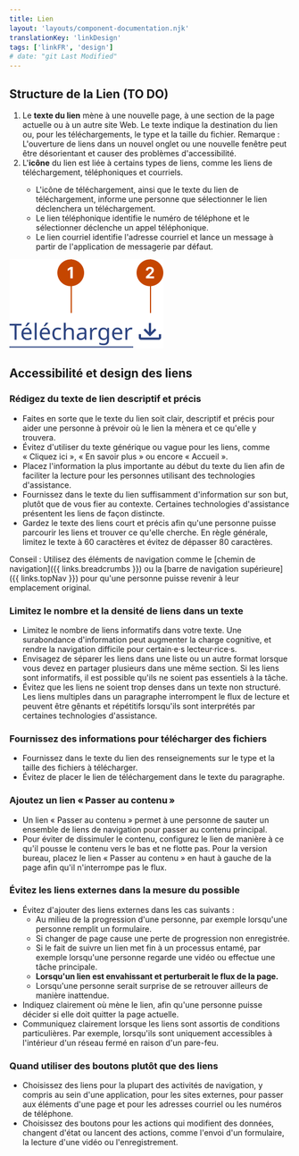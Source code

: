```yaml
---
title: Lien
layout: 'layouts/component-documentation.njk'
translationKey: 'linkDesign'
tags: ['linkFR', 'design']
# date: "git Last Modified"
---
```


## Structure de la Lien (TO DO)

<ol class="anatomy-list">
  <li>Le <strong>texte du lien</strong> mène à une nouvelle page, à une section de la page actuelle ou à un autre site Web. Le texte indique la destination du lien ou, pour les téléchargements, le type et la taille du fichier. Remarque : L'ouverture de liens dans un nouvel onglet ou une nouvelle fenêtre peut être désorientant et causer des problèmes d'accessibilité. </li>
  <li>L'<strong>icône</strong> du lien est liée à certains types de liens, comme les liens de téléchargement, téléphoniques et courriels.</li>
  <ul>
    <li>L'icône de téléchargement, ainsi que le texte du lien de téléchargement, informe une personne que sélectionner le lien déclenchera un téléchargement.</li>
    <li>Le lien téléphonique identifie le numéro de téléphone et le sélectionner déclenche un appel téléphonique.</li>
    <li>Le lien courriel identifie l'adresse courriel et lance un message à partir de l'application de messagerie par défaut.</li>
  </ul>
</ol>

<img class="b-sm b-default p-400" src="/images/fr/components/anatomy/gcds-link-anatomy.svg" alt="Une étiquette soulignée pour indiquer qu'il s'agit d'un lien interactif que l'on peut suivre." />

## Accessibilité et design des liens

### Rédigez du texte de lien descriptif et précis

- Faites en sorte que le texte du lien soit clair, descriptif et précis pour aider une personne à prévoir où le lien la mènera et ce qu'elle y trouvera.
- Évitez d'utiliser du texte générique ou vague pour les liens, comme « Cliquez ici », « En savoir plus » ou encore « Accueil ».
- Placez l'information la plus importante au début du texte du lien afin de faciliter la lecture pour les personnes utilisant des technologies d'assistance.
- Fournissez dans le texte du lien suffisamment d'information sur son but, plutôt que de vous fier au contexte. Certaines technologies d'assistance présentent les liens de façon distincte.
- Gardez le texte des liens court et précis afin qu'une personne puisse parcourir les liens et trouver ce qu'elle cherche. En règle générale, limitez le texte à 60 caractères et évitez de dépasser 80 caractères.

Conseil : Utilisez des éléments de navigation comme le [chemin de navigation]({{ links.breadcrumbs }}) ou la [barre de navigation supérieure]({{ links.topNav }}) pour qu'une personne puisse revenir à leur emplacement original.

### Limitez le nombre et la densité de liens dans un texte

- Limitez le nombre de liens informatifs dans votre texte. Une surabondance d'information peut augmenter la charge cognitive, et rendre la navigation difficile pour certain·e·s lecteur·rice·s.
- Envisagez de séparer les liens dans une liste ou un autre format lorsque vous devez en partager plusieurs dans une même section. Si les liens sont informatifs, il est possible qu'ils ne soient pas essentiels à la tâche.
- Évitez que les liens ne soient trop denses dans un texte non structuré. Les liens multiples dans un paragraphe interrompent le flux de lecture et peuvent être gênants et répétitifs lorsqu'ils sont interprétés par certaines technologies d'assistance.

### Fournissez des informations pour télécharger des fichiers

- Fournissez dans le texte du lien des renseignements sur le type et la taille des fichiers à télécharger.
- Évitez de placer le lien de téléchargement dans le texte du paragraphe.

### Ajoutez un lien « Passer au contenu »

- Un lien « Passer au contenu » permet à une personne de sauter un ensemble de liens de navigation pour passer au contenu principal.
- Pour éviter de dissimuler le contenu, configurez le lien de manière à ce qu'il pousse le contenu vers le bas et ne flotte pas. Pour la version bureau, placez le lien « Passer au contenu » en haut à gauche de la page afin qu'il n'interrompe pas le flux.

### Évitez les liens externes dans la mesure du possible

- Évitez d'ajouter des liens externes dans les cas suivants :
  - Au milieu de la progression d'une personne, par exemple lorsqu'une personne remplit un formulaire.
  - Si changer de page cause une perte de progression non enregistrée.
  - Si le fait de suivre un lien met fin à un processus entamé, par exemple lorsqu'une personne regarde une vidéo ou effectue une tâche principale.
  - **Lorsqu'un lien est envahissant et perturberait le flux de la page.**
  - Lorsqu'une personne serait surprise de se retrouver ailleurs de manière inattendue.
- Indiquez clairement où mène le lien, afin qu'une personne puisse décider si elle doit quitter la page actuelle.
- Communiquez clairement lorsque les liens sont assortis de conditions particulières. Par exemple, lorsqu'ils sont uniquement accessibles à l'intérieur d'un réseau fermé en raison d'un pare-feu.

### Quand utiliser des boutons plutôt que des liens

- Choisissez des liens pour la plupart des activités de navigation, y compris au sein d'une application, pour les sites externes, pour passer aux éléments d'une page et pour les adresses courriel ou les numéros de téléphone.
- Choisissez des boutons pour les actions qui modifient des données, changent d'état ou lancent des actions, comme l'envoi d'un formulaire, la lecture d'une vidéo ou l'enregistrement.
